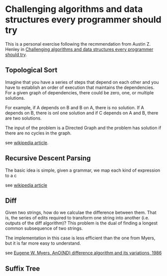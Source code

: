 # Challenging algorithms and data structures every programmer should try

This is a personal exercise following the recmmendation from Austin Z. Henley in [Challenging algorithms and data structures every programmer should try](https://austinhenley.com/blog/challengingalgorithms.html).

## Topological Sort

Imagine that you have a series of steps that depend on each other and you have to establish an order of execution that maintains the dependencies. For a given graph of dependencies, there could be zero, one, or multiple solutions.

For example, if A depends on B and B on A, there is no solution. If A depends on B, there is onl one solution and if C depends on A and B, there are two solutions.

The input of the problem is a Directed Graph and the problem has solution if there are no cycles in the graph.

see [wikipedia article](https://en.wikipedia.org/wiki/Topological_sorting).

## Recursive Descent Parsing

The basic idea is simple, given a grammar, we map each kind of expression to a c

see [wikipedia article](https://en.wikipedia.org/wiki/Recursive_descent_parser)


## Diff

Given two strings, how do we calculae the difference between them. That is, the series of edits required to transform one string into another (i.e. outputs of the diff algorithm)? This problem is the dual of finding a longest common subsequence of two strings.

The implementation in this case is less efficient than the one from Myers, but it is far more easy to understand. 

see [Eugene W. Myers, AnO(ND) difference algorithm and its variations, 1986](https://link.springer.com/article/10.1007/BF01840446)



## Suffix Tree

